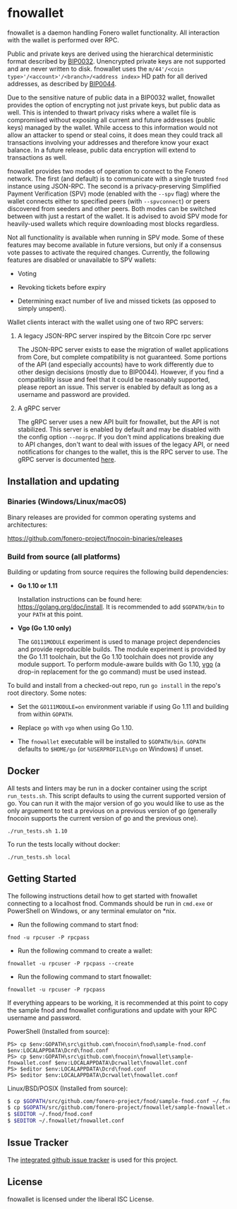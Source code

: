 fnowallet
=========

fnowallet is a daemon handling Fonero wallet functionality.  All interaction
with the wallet is performed over RPC.

Public and private keys are derived using the hierarchical
deterministic format described by
[BIP0032](https://github.com/bitcoin/bips/blob/master/bip-0032.mediawiki).
Unencrypted private keys are not supported and are never written to
disk.  fnowallet uses the
`m/44'/<coin type>'/<account>'/<branch>/<address index>`
HD path for all derived addresses, as described by
[BIP0044](https://github.com/bitcoin/bips/blob/master/bip-0044.mediawiki).

Due to the sensitive nature of public data in a BIP0032 wallet,
fnowallet provides the option of encrypting not just private keys, but
public data as well.  This is intended to thwart privacy risks where a
wallet file is compromised without exposing all current and future
addresses (public keys) managed by the wallet. While access to this
information would not allow an attacker to spend or steal coins, it
does mean they could track all transactions involving your addresses
and therefore know your exact balance.  In a future release, public data
encryption will extend to transactions as well.

fnowallet provides two modes of operation to connect to the Fonero
network.  The first (and default) is to communicate with a single
trusted `fnod` instance using JSON-RPC.  The second is a
privacy-preserving Simplified Payment Verification (SPV) mode (enabled
with the `--spv` flag) where the wallet connects either to specified
peers (with `--spvconnect`) or peers discovered from seeders and other
peers. Both modes can be switched between with just a restart of the
wallet.  It is advised to avoid SPV mode for heavily-used wallets
which require downloading most blocks regardless.

Not all functionality is available when running in SPV mode.  Some of
these features may become available in future versions, but only if a
consensus vote passes to activate the required changes.  Currently,
the following features are disabled or unavailable to SPV wallets:

  * Voting

  * Revoking tickets before expiry

  * Determining exact number of live and missed tickets (as opposed to
    simply unspent).

Wallet clients interact with the wallet using one of two RPC servers:

  1. A legacy JSON-RPC server inspired by the Bitcoin Core rpc server

     The JSON-RPC server exists to ease the migration of wallet applications
     from Core, but complete compatibility is not guaranteed.  Some portions of
     the API (and especially accounts) have to work differently due to other
     design decisions (mostly due to BIP0044).  However, if you find a
     compatibility issue and feel that it could be reasonably supported, please
     report an issue.  This server is enabled by default as long as a username
     and password are provided.

  2. A gRPC server

     The gRPC server uses a new API built for fnowallet, but the API is not
     stabilized.  This server is enabled by default and may be disabled with
     the config option `--nogrpc`.  If you don't mind applications breaking
     due to API changes, don't want to deal with issues of the legacy API, or
     need notifications for changes to the wallet, this is the RPC server to
     use. The gRPC server is documented [here](./rpc/documentation/README.md).

## Installation and updating

### Binaries (Windows/Linux/macOS)

Binary releases are provided for common operating systems and architectures:

https://github.com/fonero-project/fnocoin-binaries/releases

### Build from source (all platforms)

Building or updating from source requires the following build dependencies:

- **Go 1.10 or 1.11**

  Installation instructions can be found here: https://golang.org/doc/install.
  It is recommended to add `$GOPATH/bin` to your `PATH` at this point.

- **Vgo (Go 1.10 only)**

  The `GO111MODULE` experiment is used to manage project dependencies and
  provide reproducible builds.  The module experiment is provided by the Go 1.11
  toolchain, but the Go 1.10 toolchain does not provide any module support.  To
  perform module-aware builds with Go 1.10,
  [vgo](https://godoc.org/golang.org/x/vgo) (a drop-in replacement for the go
  command) must be used instead.

To build and install from a checked-out repo, run `go install` in the repo's
root directory.  Some notes:

* Set the `GO111MODULE=on` environment variable if using Go 1.11 and building
  from within `GOPATH`.

* Replace `go` with `vgo` when using Go 1.10.

* The `fnowallet` executable will be installed to `$GOPATH/bin`.  `GOPATH`
  defaults to `$HOME/go` (or `%USERPROFILE%\go` on Windows) if unset.

## Docker

All tests and linters may be run in a docker container using the script
`run_tests.sh`.  This script defaults to using the current supported version of
go.  You can run it with the major version of go you would like to use as the
only arguement to test a previous on a previous version of go (generally fnocoin
supports the current version of go and the previous one).

```
./run_tests.sh 1.10
```

To run the tests locally without docker:

```
./run_tests.sh local
```

## Getting Started

The following instructions detail how to get started with fnowallet connecting
to a localhost fnod.  Commands should be run in `cmd.exe` or PowerShell on
Windows, or any terminal emulator on *nix.

- Run the following command to start fnod:

```
fnod -u rpcuser -P rpcpass
```

- Run the following command to create a wallet:

```
fnowallet -u rpcuser -P rpcpass --create
```

- Run the following command to start fnowallet:

```
fnowallet -u rpcuser -P rpcpass
```

If everything appears to be working, it is recommended at this point to
copy the sample fnod and fnowallet configurations and update with your
RPC username and password.

PowerShell (Installed from source):
```
PS> cp $env:GOPATH\src\github.com\fnocoin\fnod\sample-fnod.conf $env:LOCALAPPDATA\Dcrd\fnod.conf
PS> cp $env:GOPATH\src\github.com\fnocoin\fnowallet\sample-fnowallet.conf $env:LOCALAPPDATA\Dcrwallet\fnowallet.conf
PS> $editor $env:LOCALAPPDATA\Dcrd\fnod.conf
PS> $editor $env:LOCALAPPDATA\Dcrwallet\fnowallet.conf
```

Linux/BSD/POSIX (Installed from source):
```bash
$ cp $GOPATH/src/github.com/fonero-project/fnod/sample-fnod.conf ~/.fnod/fnod.conf
$ cp $GOPATH/src/github.com/fonero-project/fnowallet/sample-fnowallet.conf ~/.fnowallet/fnowallet.conf
$ $EDITOR ~/.fnod/fnod.conf
$ $EDITOR ~/.fnowallet/fnowallet.conf
```

## Issue Tracker

The [integrated github issue tracker](https://github.com/fonero-project/fnowallet/issues)
is used for this project.

## License

fnowallet is licensed under the liberal ISC License.
